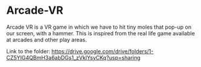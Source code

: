 # Arcade-VR

Arcade VR is a VR game in which we have to hit tiny moles that pop-up on our screen, with a hammer. This is inspired from the real life game available at arcades and other play areas.

Link to the folder: https://drive.google.com/drive/folders/1-CZ5YIG4QBmH3a6abDGs1_zVklYsyCKq?usp=sharing
